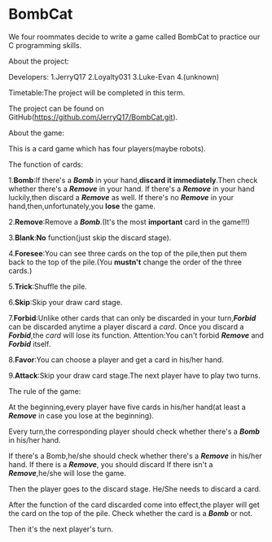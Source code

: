 # BombCat
We four roommates decide to write a game called BombCat to practice our C programming skills.

About the project:

Developers:
1.JerryQ17
2.Loyalty031
3.Luke-Evan
4.(unknown)

Timetable:The project will be completed in this term.

The project can be found on GitHub(https://github.com/JerryQ17/BombCat.git).

About the game:

This is a card game which has four players(maybe robots).
  
The function of cards:

1.**Bomb**:If there's a **_Bomb_** in your hand,**discard it immediately**.Then check whether there's a **_Remove_** in your hand.
If there's a **_Remove_** in your hand luckily,then discard a **_Remove_** as well.
If there's no **_Remove_** in your hand,then,unfortunately,you **lose** the game.

2.**Remove**:Remove a **_Bomb_**.(It's the most **important** card in the game!!!)

3.**Blank**:**No** function(just skip the discard stage).

4.**Foresee**:You can see three cards on the top of the pile,then put them back to the top of the pile.(You **mustn't** change the order of the three cards.)

5.**Trick**:Shuffle the pile.

6.**Skip**:Skip your draw card stage.

7.**Forbid**:Unlike other cards that can only be discarded in your turn,**_Forbid_** can be discarded anytime a player discard a _card_.
Once you discard a **_Forbid_**,the _card_ will lose its function.
Attention:You can't forbid **_Remove_** and **_Forbid_** itself.

8.**Favor**:You can choose a player and get a card in his/her hand.

9.**Attack**:Skip your draw card stage.The next player have to play two turns.

The rule of the game:

At the beginning,every player have five cards in his/her hand(at least a **_Remove_** in case you lose at the beginning).

Every turn,the corresponding player should check whether there's a **_Bomb_** in his/her hand.

If there's a Bomb,he/she should check whether there's a **_Remove_** in his/her hand.
If there is a **_Remove_**, you should discard
If there isn't a **_Remove_**,he/she will lose the game.

Then the player goes to the discard stage. He/She needs to discard a card.

After the function of the card discarded come into effect,the player will get the card on the top of the pile.
Check whether the card is a **_Bomb_** or not.

Then it's the next player's turn.
